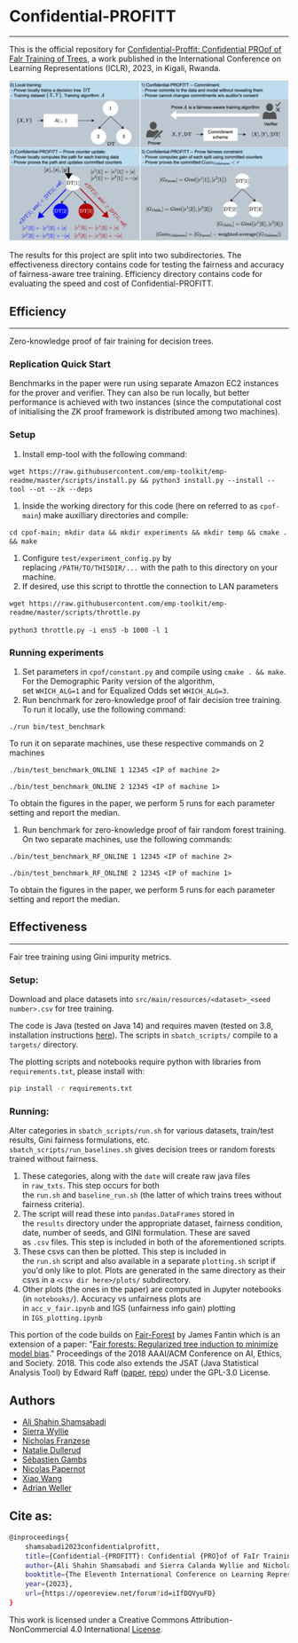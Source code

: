 # Confidential-PROFITT

---

This is the official repository for [Confidential-Proffit: Confidential PROof of FaIr Training of Trees](https://openreview.net/pdf?id=iIfDQVyuFD), a work published in the International Conference on Learning Representations (ICLR), 2023, in Kigali, Rwanda. 

![BD.png](BD.png)

The results for this project are split into two subdirectories. The effectiveness directory contains code for testing the fairness and accuracy of fairness-aware tree training. Efficiency directory contains code for evaluating the speed and cost of Confidential-PROFITT.

## Efficiency

---

Zero-knowledge proof of fair training for decision trees.

### Replication Quick Start

Benchmarks in the paper were run using separate Amazon EC2 instances for the prover and verifier. They can also be run locally, but better performance is achieved with two instances (since the computational cost of initialising the ZK proof framework is distributed among two machines).

### Setup

1. Install emp-tool with the following command:

```
wget https://raw.githubusercontent.com/emp-toolkit/emp-readme/master/scripts/install.py && python3 install.py --install --tool --ot --zk --deps
```

1. Inside the working directory for this code (here on referred to as `cpof-main`) make auxilliary directories and compile:

```
cd cpof-main; mkdir data && mkdir experiments && mkdir temp && cmake . && make
```

1. Configure `test/experiment_config.py` by replacing `/PATH/TO/THISDIR/...` with the path to this directory on your machine.
2. If desired, use this script to throttle the connection to LAN parameters

```
wget https://raw.githubusercontent.com/emp-toolkit/emp-readme/master/scripts/throttle.py

python3 throttle.py -i ens5 -b 1000 -l 1
```

### Running experiments

1. Set parameters in `cpof/constant.py` and compile using `cmake . && make`. For the Demographic Parity version of the algorithm, set `WHICH_ALG=1` and for Equalized Odds set `WHICH_ALG=3`.
2. Run benchmark for zero-knowledge proof of fair decision tree training. To run it locally, use the following command:

```
./run bin/test_benchmark
```

To run it on separate machines, use these respective commands on 2 machines

```
./bin/test_benchmark_ONLINE 1 12345 <IP of machine 2>
```

```
./bin/test_benchmark_ONLINE 2 12345 <IP of machine 1>
```

To obtain the figures in the paper, we perform 5 runs for each parameter setting and report the median.

1. Run benchmark for zero-knowledge proof of fair random forest training. On two separate machines, use the following commands:

```
./bin/test_benchmark_RF_ONLINE 1 12345 <IP of machine 2>
```

```
./bin/test_benchmark_RF_ONLINE 2 12345 <IP of machine 1>
```

To obtain the figures in the paper, we perform 5 runs for each parameter setting and report the median.

## Effectiveness

---

Fair tree training using Gini impurity metrics. 

### Setup:

Download and place datasets into `src/main/resources/<dataset>_<seed number>.csv` for tree training. 

The code is Java (tested on Java 14) and requires maven (tested on 3.8, installation instructions [here](https://maven.apache.org/install.html)). The scripts in `sbatch_scripts/` compile to a `targets/` directory.

The plotting scripts and notebooks require python with libraries from `requirements.txt`, please install with:

```bash
pip install -r requirements.txt
```

### Running:

Alter categories in `sbatch_scripts/run.sh` for various datasets, train/test results, Gini fairness formulations, etc. `sbatch_scripts/run_baselines.sh` gives decision trees or random forests trained without fairness.

1. These categories, along with the `date` will create raw java files in `raw_txts`. This step occurs for both the `run.sh` and `baseline_run.sh` (the latter of which trains trees without fairness criteria).
2. The script will read these into `pandas.DataFrames` stored in the `results` directory under the appropriate dataset, fairness condition, date, number of seeds, and GINI formulation. These are saved as `.csv` files. This step is included in both of the aforementioned scripts.
3. These csvs can then be plotted. This step is included in the `run.sh` script and also available in a separate `plotting.sh` script if you'd only like to plot. Plots are generated in the same directory as their csvs in a `<csv dir here>/plots/` subdirectory.
4. Other plots (the ones in the paper) are computed in Jupyter notebooks (in `notebooks/`). Accuracy vs unfairness plots are in `acc_v_fair.ipynb` and IGS (unfairness info gain) plotting in `IGS_plotting.ipynb`

This portion of the code builds on [Fair-Forest](https://github.com/jfantinhardesty/Fair-Forest) by James Fantin which is an extension of a paper: "[Fair forests: Regularized tree induction to minimize model bias](https://arxiv.org/abs/1712.08197)." Proceedings of the 2018 AAAI/ACM Conference on AI, Ethics, and Society. 2018. This code also extends the JSAT (Java Statistical Analysis Tool) by Edward Raff ([paper](https://www.jmlr.org/papers/v18/16-131.html), [repo](https://github.com/EdwardRaff/JSAT)) under the GPL-3.0 License.

## Authors

- [Ali Shahin Shamsabadi](https://alishahin.github.io/)
- [Sierra Wyllie](https://www.syntelliga.net/)
- [Nicholas Franzese](https://granoia.github.io/)
- [Natalie Dullerud](https://ndullerud.github.io/)
- [Sébastien Gambs](https://professeurs.uqam.ca/professeur/gambs.sebastien/)
- [Nicolas Papernot](https://www.papernot.fr/)
- [Xiao Wang](https://wangxiao1254.github.io/)
- [Adrian Weller](https://mlg.eng.cam.ac.uk/adrian/)

## Cite as:

```bash
@inproceedings{
	shamsabadi2023confidentialprofitt,
	title={Confidential-{PROFITT}: Confidential {PRO}of of FaIr Training of Trees},
	author={Ali Shahin Shamsabadi and Sierra Calanda Wyllie and Nicholas Franzese and Natalie Dullerud and S{\'e}bastien Gambs and Nicolas Papernot and Xiao Wang and Adrian Weller},
	booktitle={The Eleventh International Conference on Learning Representations },
	year={2023},
	url={https://openreview.net/forum?id=iIfDQVyuFD}
}
```

This work is licensed under a Creative Commons Attribution-NonCommercial 4.0 International [License](https://creativecommons.org/licenses/by-nc/4.0/).
